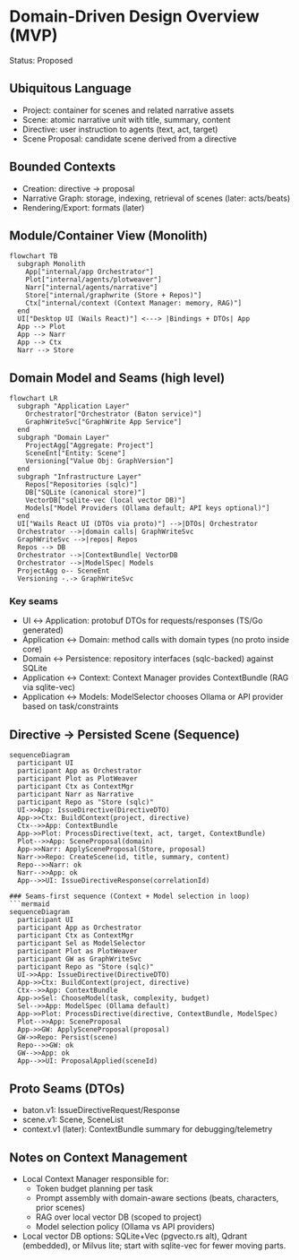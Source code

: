 # Domain-Driven Design Overview (MVP)

Status: Proposed

## Ubiquitous Language
- Project: container for scenes and related narrative assets
- Scene: atomic narrative unit with title, summary, content
- Directive: user instruction to agents (text, act, target)
- Scene Proposal: candidate scene derived from a directive

## Bounded Contexts
- Creation: directive -> proposal
- Narrative Graph: storage, indexing, retrieval of scenes (later: acts/beats)
- Rendering/Export: formats (later)

## Module/Container View (Monolith)
```mermaid
flowchart TB
  subgraph Monolith
    App["internal/app Orchestrator"]
    Plot["internal/agents/plotweaver"]
    Narr["internal/agents/narrative"]
    Store["internal/graphwrite (Store + Repos)"]
    Ctx["internal/context (Context Manager: memory, RAG)"]
  end
  UI["Desktop UI (Wails React)"] <---> |Bindings + DTOs| App
  App --> Plot
  App --> Narr
  App --> Ctx
  Narr --> Store
```

## Domain Model and Seams (high level)
```mermaid
flowchart LR
  subgraph "Application Layer"
    Orchestrator["Orchestrator (Baton service)"]
    GraphWriteSvc["GraphWrite App Service"]
  end
  subgraph "Domain Layer"
    ProjectAgg["Aggregate: Project"]
    SceneEnt["Entity: Scene"]
    Versioning["Value Obj: GraphVersion"]
  end
  subgraph "Infrastructure Layer"
    Repos["Repositories (sqlc)"]
    DB["SQLite (canonical store)"]
    VectorDB["sqlite-vec (local vector DB)"]
    Models["Model Providers (Ollama default; API keys optional)"]
  end
  UI["Wails React UI (DTOs via proto)"] -->|DTOs| Orchestrator
  Orchestrator -->|domain calls| GraphWriteSvc
  GraphWriteSvc -->|repos| Repos
  Repos --> DB
  Orchestrator -->|ContextBundle| VectorDB
  Orchestrator -->|ModelSpec| Models
  ProjectAgg o-- SceneEnt
  Versioning -.-> GraphWriteSvc
```

### Key seams
- UI ↔ Application: protobuf DTOs for requests/responses (TS/Go generated)
- Application ↔ Domain: method calls with domain types (no proto inside core)
- Domain ↔ Persistence: repository interfaces (sqlc-backed) against SQLite
- Application ↔ Context: Context Manager provides ContextBundle (RAG via sqlite-vec)
- Application ↔ Models: ModelSelector chooses Ollama or API provider based on task/constraints

## Directive → Persisted Scene (Sequence)
```mermaid
sequenceDiagram
  participant UI
  participant App as Orchestrator
  participant Plot as PlotWeaver
  participant Ctx as ContextMgr
  participant Narr as Narrative
  participant Repo as "Store (sqlc)"
  UI->>App: IssueDirective(DirectiveDTO)
  App->>Ctx: BuildContext(project, directive)
  Ctx-->>App: ContextBundle
  App->>Plot: ProcessDirective(text, act, target, ContextBundle)
  Plot-->>App: SceneProposal(domain)
  App->>Narr: ApplySceneProposal(Store, proposal)
  Narr->>Repo: CreateScene(id, title, summary, content)
  Repo-->>Narr: ok
  Narr-->>App: ok
  App-->>UI: IssueDirectiveResponse(correlationId)

### Seams-first sequence (Context + Model selection in loop)
```mermaid
sequenceDiagram
  participant UI
  participant App as Orchestrator
  participant Ctx as ContextMgr
  participant Sel as ModelSelector
  participant Plot as PlotWeaver
  participant GW as GraphWriteSvc
  participant Repo as "Store (sqlc)"
  UI->>App: IssueDirective(DirectiveDTO)
  App->>Ctx: BuildContext(project, directive)
  Ctx-->>App: ContextBundle
  App->>Sel: ChooseModel(task, complexity, budget)
  Sel-->>App: ModelSpec (Ollama default)
  App->>Plot: ProcessDirective(directive, ContextBundle, ModelSpec)
  Plot-->>App: SceneProposal
  App->>GW: ApplySceneProposal(proposal)
  GW->>Repo: Persist(scene)
  Repo-->>GW: ok
  GW-->>App: ok
  App-->>UI: ProposalApplied(sceneId)
```


## Proto Seams (DTOs)
- baton.v1: IssueDirectiveRequest/Response
- scene.v1: Scene, SceneList
- context.v1 (later): ContextBundle summary for debugging/telemetry

## Notes on Context Management
- Local Context Manager responsible for:
  - Token budget planning per task
  - Prompt assembly with domain-aware sections (beats, characters, prior scenes)
  - RAG over local vector DB (scoped to project)
  - Model selection policy (Ollama vs API providers)
- Local vector DB options: SQLite+Vec (pgvecto.rs alt), Qdrant (embedded), or Milvus lite; start with sqlite-vec for fewer moving parts.

